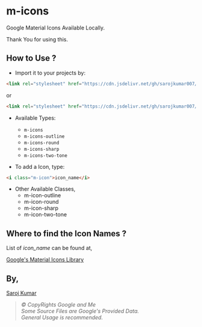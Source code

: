 # m-icons

Google Material Icons Available Locally.

Thank You for using this.

## How to Use ?

- Import it to your projects by:

```html
<link rel="stylesheet" href="https://cdn.jsdelivr.net/gh/sarojkumar007/m-icons/dist/m-icons-all.min.css">
```
or

```html
<link rel="stylesheet" href="https://cdn.jsdelivr.net/gh/sarojkumar007/m-icons/dist/<type>.min.css">
```
- Available Types:
	- `m-icons`
	- `m-icons-outline`
	- `m-icons-round`
	- `m-icons-sharp`
	- `m-icons-two-tone`

- To add a Icon, type:

```html
<i class="m-icon">icon_name</i>
```

- Other Available Classes,
	- m-icon-outline
	- m-icon-round
	- m-icon-sharp
	- m-icon-two-tone
	
## Where to find the Icon Names ?

List of *icon_name* can be found at,

<a href="https://fonts.google.com/icons?selected=Material+Icons" target="_blank" rel="noreferrer noopener">Google's Material Icons Library</a>

## By,

[Saroj Kumar](https://github.com/sarojkumar007)

> _&copy; CopyRights Google and Me<br>Some Source Files are Google's Provided Data.<br>General Usage is recommended._
